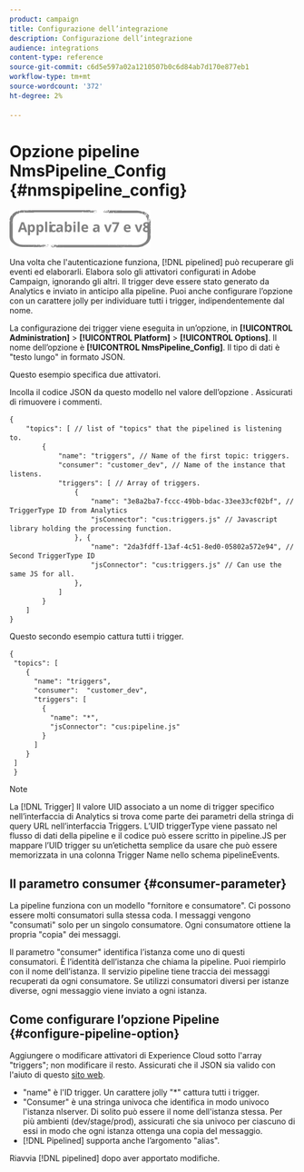 ```yaml
---
product: campaign
title: Configurazione dell’integrazione
description: Configurazione dell’integrazione
audience: integrations
content-type: reference
source-git-commit: c6d5e597a02a1210507b0c6d84ab7d170e877eb1
workflow-type: tm+mt
source-wordcount: '372'
ht-degree: 2%

---
```



# Opzione pipeline NmsPipeline_Config {#nmspipeline_config}

![](../../assets/common.svg)

Una volta che l&#39;autenticazione funziona, [!DNL pipelined] può recuperare gli eventi ed elaborarli. Elabora solo gli attivatori configurati in Adobe Campaign, ignorando gli altri. Il trigger deve essere stato generato da Analytics e inviato in anticipo alla pipeline.
Puoi anche configurare l’opzione con un carattere jolly per individuare tutti i trigger, indipendentemente dal nome.

La configurazione dei trigger viene eseguita in un’opzione, in **[!UICONTROL Administration]** > **[!UICONTROL Platform]** > **[!UICONTROL Options]**. Il nome dell’opzione è **[!UICONTROL NmsPipeline_Config]**. Il tipo di dati è &quot;testo lungo&quot; in formato JSON.

Questo esempio specifica due attivatori.

Incolla il codice JSON da questo modello nel valore dell’opzione . Assicurati di rimuovere i commenti.

```
{
    "topics": [ // list of "topics" that the pipelined is listening to.
        {
            "name": "triggers", // Name of the first topic: triggers.
            "consumer": "customer_dev", // Name of the instance that listens. 
            "triggers": [ // Array of triggers. 
                {
                    "name": "3e8a2ba7-fccc-49bb-bdac-33ee33cf02bf", // TriggerType ID from Analytics 
                    "jsConnector": "cus:triggers.js" // Javascript library holding the processing function.
                }, {
                    "name": "2da3fdff-13af-4c51-8ed0-05802a572e94", // Second TriggerType ID 
                    "jsConnector": "cus:triggers.js" // Can use the same JS for all.
                },
            ]
        }
    ]
}
```

Questo secondo esempio cattura tutti i trigger.

```
{
 "topics": [
    {
      "name": "triggers",
      "consumer":  "customer_dev",
      "triggers": [
        {
          "name": "*",
          "jsConnector": "cus:pipeline.js"
        }
      ]
    }
 ]
 }
```

>[!NOTE]
>
>La [!DNL Trigger] Il valore UID associato a un nome di trigger specifico nell’interfaccia di Analytics si trova come parte dei parametri della stringa di query URL nell’interfaccia Triggers. L’UID triggerType viene passato nel flusso di dati della pipeline e il codice può essere scritto in pipeline.JS per mappare l’UID trigger su un’etichetta semplice da usare che può essere memorizzata in una colonna Trigger Name nello schema pipelineEvents.

## Il parametro consumer {#consumer-parameter}

La pipeline funziona con un modello &quot;fornitore e consumatore&quot;. Ci possono essere molti consumatori sulla stessa coda. I messaggi vengono &quot;consumati&quot; solo per un singolo consumatore. Ogni consumatore ottiene la propria &quot;copia&quot; dei messaggi.

Il parametro &quot;consumer&quot; identifica l’istanza come uno di questi consumatori. È l’identità dell’istanza che chiama la pipeline. Puoi riempirlo con il nome dell’istanza. Il servizio pipeline tiene traccia dei messaggi recuperati da ogni consumatore. Se utilizzi consumatori diversi per istanze diverse, ogni messaggio viene inviato a ogni istanza.

## Come configurare l’opzione Pipeline {#configure-pipeline-option}

Aggiungere o modificare attivatori di Experience Cloud sotto l&#39;array &quot;triggers&quot;; non modificare il resto.
Assicurati che il JSON sia valido con l&#39;aiuto di questo [sito web](https://jsonlint.com/).

* &quot;name&quot; è l&#39;ID trigger. Un carattere jolly &quot;*&quot; cattura tutti i trigger.
* &quot;Consumer&quot; è una stringa univoca che identifica in modo univoco l&#39;istanza nlserver. Di solito può essere il nome dell&#39;istanza stessa. Per più ambienti (dev/stage/prod), assicurati che sia univoco per ciascuno di essi in modo che ogni istanza ottenga una copia del messaggio.
* [!DNL Pipelined] supporta anche l’argomento &quot;alias&quot;.

Riavvia [!DNL pipelined] dopo aver apportato modifiche.

